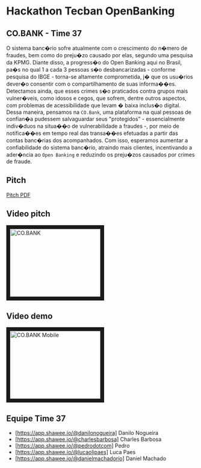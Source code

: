 # Hackathon Tecban OpenBanking
## CO.BANK - Time 37

O sistema banc�rio sofre atualmente com o crescimento do n�mero de fraudes, bem como do preju�zo causado por elas, segundo uma pesquisa da KPMG. Diante disso, a progress�o do Open Banking aqui no Brasil, pa�s no qual 1 a cada 3 pessoas s�o desbancarizadas - conforme pesquisa do IBGE - torna-se altamente comprometida, j� que os usu�rios dever�o consentir com o compartilhamento de suas informa��es. Detectamos ainda, que esses crimes s�o praticados contra grupos mais vulner�veis, como idosos e cegos, que sofrem, dentre outros aspectos, com problemas de acessibilidade que levam � baixa inclus�o digital. Dessa maneira, pensamos na `CO.Bank`, uma plataforma na qual pessoas de confian�a pudessem salvaguardar seus "protegidos" - essencialmente indiv�duos na situa��o de vulnerabilidade a fraudes -, por meio de notifica��es em tempo real das transa��es efetuadas a partir das contas banc�rias dos acompanhados. Com isso, esperamos aumentar a confiabilidade do sistema banc�rio, atraindo mais clientes, incentivando a ader�ncia ao `Open Banking` e reduzindo os preju�zos causados por crimes de fraude.


## Pitch

[Pitch PDF](https://storage.googleapis.com/shawee-production.appspot.com/shawee/projectfiles/1942e0dc-c68e-4225-97a1-6f0ca29ee4f5.pdf)

## Video pitch

<a href="http://www.youtube.com/watch?feature=player_embedded&v=8TPNWEZmg5Q
" target="_blank"><img src="http://img.youtube.com/vi/8TPNWEZmg5Q/0.jpg" 
alt="CO.BANK" width="240" height="180" border="10" /></a>

## Video demo

<a href="http://www.youtube.com/watch?feature=player_embedded&v=Fp9-y3fgoEE
" target="_blank"><img src="http://img.youtube.com/vi/Fp9-y3fgoEE/0.jpg" 
alt="CO.BANK Mobile" width="240" height="180" border="10" /></a>

## Equipe Time 37

 - [https://app.shawee.io/@danilonogueira] Danilo Nogueira
 - [https://app.shawee.io/@charlesbarbosa] Charles Barbosa
 - [https://app.shawee.io/@pedrodotcom] Pedro
 - [https://app.shawee.io/@lucaolipaes] Luca Paes
 - [https://app.shawee.io/@danielmachadorio] Daniel Machado